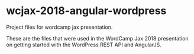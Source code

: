 # wcjax-2018-angular-wordpress
Project files for wordcamp jax presentation.

These are the files that were used in the WordCamp Jax 2018 presentation on getting started with the WordPress REST API and AngularJS. 